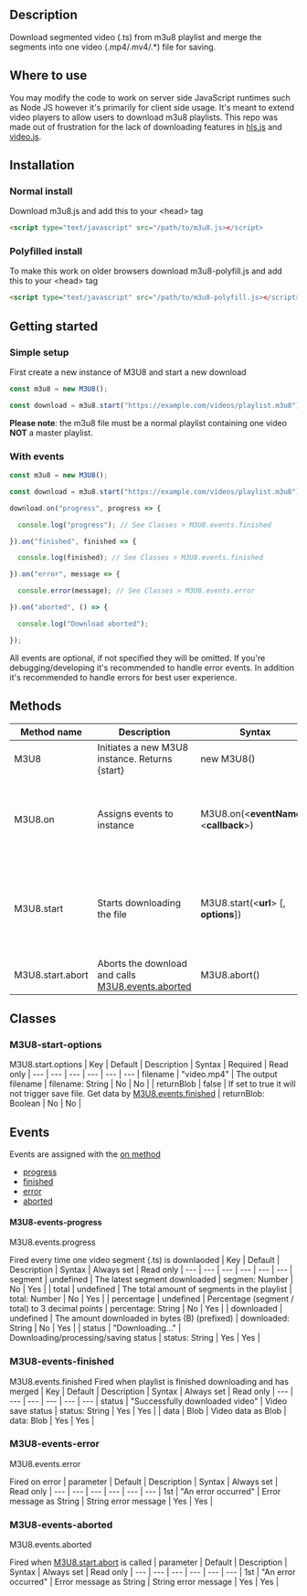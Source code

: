 ## Description
Download segmented video (.ts) from m3u8 playlist and merge the segments into one video (.mp4/.mv4/.\*) file for saving.
## Where to use
You may modify the code to work on server side JavaScript runtimes such as Node JS however it's primarily for client side usage. It's meant to extend video players to allow users to download m3u8 playlists. This repo was made out of frustration for the lack of downloading features in [hls.js](https://github.com/video-dev/hls.js) and [video.js](https://github.com/videojs/videojs-contrib-hls).
## Installation
### Normal install
Download m3u8.js and add this to your \<head\> tag
```html
<script type="text/javascript" src="/path/to/m3u8.js></script>
```
### Polyfilled install
To make this work on older browsers download m3u8-polyfill.js and add this to your \<head\> tag
```html
<script type="text/javascript" src="/path/to/m3u8-polyfill.js></script>
```
## Getting started
### Simple setup
First create a new instance of M3U8 and start a new download
```js
const m3u8 = new M3U8();

const download = m3u8.start("https://example.com/videos/playlist.m3u8");
```
**Please note**: the m3u8 file must be a normal playlist containing one video __NOT__ a master playlist. 

### With events
```js
const m3u8 = new M3U8();

const download = m3u8.start("https://example.com/videos/playlist.m3u8");

download.on("progress", progress => {

  console.log("progress"); // See Classes > M3U8.events.finished

}).on("finished", finished => {

  console.log(finished); // See Classes > M3U8.events.finished

}).on("error", message => {

  console.error(message); // See Classes > M3U8.events.error

}).on("aborted", () => {

  console.log("Download aborted");

});
```
All events are optional, if not specified they will be omitted. If you're debugging/developing it's recommended to handle error events. In addition it's recommended to handle errors for best user experience.
## Methods
| Method name | Description | Syntax | Parameters |
--- | --- | --- | ---
| M3U8 | Initiates a new M3U8 instance. Returns {start} | new M3U8() |  No parameters are expected |
| M3U8.on | Assigns events to instance | M3U8.on(\<**eventName**\>, \<**callback**\>) | **eventName**: String of the event name. Required: yes. **callback**: Function to be called when event is fired. Required: yes. |
| M3U8.start | Starts downloading the file | M3U8.start(\<**url**\> [, **options**]) | **url**: URL to the location of the video playlist. Required: yes. **options**: See [M3U8.start.options](#m3u8-start-options) class. Required: no. |
| M3U8.start.abort | Aborts the download and calls [M3U8.events.aborted](#m3u8-events-aborted) | M3U8.abort() | No parameters are expected |
## Classes
### M3U8-start-options
M3U8.start.options
| Key | Default | Description | Syntax | Required | Read only |
--- | --- | --- | --- | --- | ---
| filename | "video.mp4" | The output filename | filename: String <filename> | No | No |
| returnBlob | false | If set to true it will not trigger save file. Get data by [M3U8.events.finished](#m3u8-events-finished) | returnBlob: Boolean | No | No |
## Events
Events are assigned with the [on method](#methods)
* [progress](#m3u8-events-progress)
* [finished](#m3u8-events-finished)
* [error](#m3u8-events-error)
* [aborted](#m3u8-events-aborted)
#### M3U8-events-progress
M3U8.events.progress

Fired every time one video segment (.ts) is downlaoded
| Key | Default | Description | Syntax | Always set | Read only |
--- | --- | --- | --- | --- | ---
| segment | undefined | The latest segment downloaded | segmen: Number | No | Yes |
| total | undefined | The total amount of segments in the playlist | total: Number | No | Yes |
| percentage | undefined | Percentage (segment / total) to 3 decimal points | percentage: String | No | Yes |
| downloaded | undefined | The amount downloaded in bytes (B) (prefixed) | downloaded: String | No | Yes |
| status | "Downloading..." | Downloading/processing/saving status | status: String | Yes | Yes |
### M3U8-events-finished
M3U8.events.finished
Fired when playlist is finished downloading and has merged
| Key | Default | Description | Syntax | Always set | Read only |
--- | --- | --- | --- | --- | ---
| status | "Successfully downloaded video" | Video save status | status: String | Yes | Yes |
| data | Blob | Video data as Blob | data: Blob | Yes | Yes |
### M3U8-events-error
M3U8.events.error

Fired on error
| parameter | Default | Description | Syntax | Always set | Read only |
--- | --- | --- | --- | --- | ---
| 1st | "An error occurred" | Error message as String | String error message | Yes | Yes |
### M3U8-events-aborted
M3U8.events.aborted
  
Fired when [M3U8.start.abort](#methods) is called
| parameter | Default | Description | Syntax | Always set | Read only |
--- | --- | --- | --- | --- | ---
| 1st | "An error occurred" | Error message as String | String error message | Yes | Yes |

